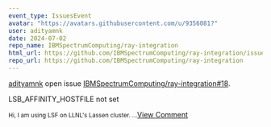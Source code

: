 ```yaml
---
event_type: IssuesEvent
avatar: "https://avatars.githubusercontent.com/u/9356081?"
user: adityamnk
date: 2024-07-02
repo_name: IBMSpectrumComputing/ray-integration
html_url: https://github.com/IBMSpectrumComputing/ray-integration/issues/18
repo_url: https://github.com/IBMSpectrumComputing/ray-integration
---
```


<a href='https://github.com/adityamnk' target='_blank'>adityamnk</a> open issue <a href='https://github.com/IBMSpectrumComputing/ray-integration/issues/18' target='_blank'>IBMSpectrumComputing/ray-integration#18</a>.

<p>LSB_AFFINITY_HOSTFILE not set</p><small>Hi, I am using LSF on LLNL's Lassen cluster. ...</small><a href='https://github.com/IBMSpectrumComputing/ray-integration/issues/18' target='_blank'>View Comment</a>